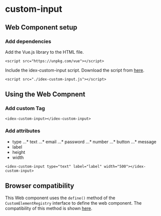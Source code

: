 # custom-input

## Web Component setup
### Add dependencies
Add the Vue.js library to the HTML file.
```
<script src="https://unpkg.com/vue"></script>
```

Include the idex-custom-input script. Download the script from [here](https://developer.mozilla.org/en-US/docs/Web/API/CustomElementRegistry/define#Browser_compatibility).
```
<script src="./idex-custom-input.js"></script>
```

## Using the Web Compnent
### Add custom Tag
```
<idex-custom-input></idex-custom-input>
```

### Add attributes
* type
...* text
...* email
...* password
...* number
...* button
...* message
* label
* height
* width
```
<idex-custom-input type="text" label="label" width="500"></idex-custom-input>
```

## Browser compatibility
This Web component uses the `define()` method of the `CustomElementRegistry` interface to define the web component. The compatibility of this method is shown [here](https://developer.mozilla.org/en-US/docs/Web/API/CustomElementRegistry/define#Browser_compatibility "MND web docs").

